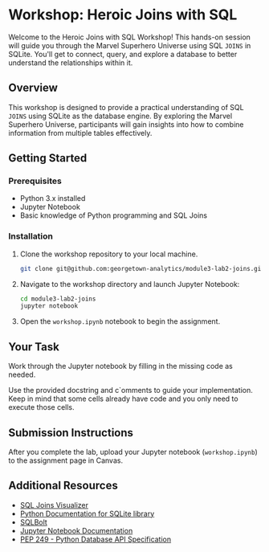 # Workshop: Heroic Joins with SQL

Welcome to the Heroic Joins with SQL Workshop! This hands-on session will guide you through the Marvel Superhero Universe using SQL `JOINS` in SQLite. You'll get to connect, query, and explore a database to better understand the relationships within it.

## Overview

This workshop is designed to provide a practical understanding of SQL `JOINS` using SQLite as the database engine. By exploring the Marvel Superhero Universe, participants will gain insights into how to combine information from multiple tables effectively.

## Getting Started

### Prerequisites

- Python 3.x installed
- Jupyter Notebook
- Basic knowledge of Python programming and SQL Joins

### Installation

1. Clone the workshop repository to your local machine.

    ```bash
    git clone git@github.com:georgetown-analytics/module3-lab2-joins.git
    ```

2. Navigate to the workshop directory and launch Jupyter Notebook:

    ```bash
    cd module3-lab2-joins
    jupyter notebook
    ```

3. Open the `workshop.ipynb` notebook to begin the assignment.

## Your Task

Work through the Jupyter notebook by filling in the missing code as needed.

Use the provided docstring and c`omments to guide your implementation. Keep in mind that some cells already have code and you only need to execute those cells.

## Submission Instructions

After you complete the lab, upload your Jupyter notebook (`workshop.ipynb`) to the assignment page in Canvas.

## Additional Resources

* [SQL Joins Visualizer](https://sql-joins.leopard.in.ua/)
* [Python Documentation for SQLite library](https://docs.python.org/3/library/sqlite3.html)
* [SQLBolt](http://sqlbolt.com)
* [Jupyter Notebook Documentation](https://jupyter-notebook.readthedocs.io/en/stable/)
* [PEP 249 - Python Database API Specification](https://www.python.org/dev/peps/pep-0249/)
